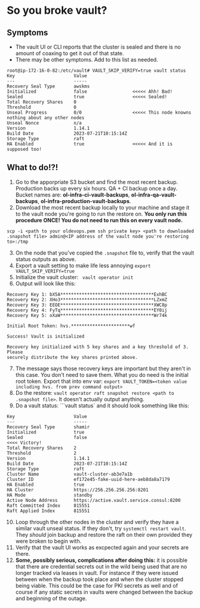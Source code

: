 # So you broke vault?

## Symptoms

- The vault UI or CLI reports that the cluster is sealed and there is no amount of coaxing to get it out of that state.
- There may be other symptoms. Add to this list as needed.

```
root@ip-172-16-0-82:/etc/vault# VAULT_SKIP_VERIFY=true vault status
Key                      Value
---                      -----
Recovery Seal Type       awskms
Initialized              false                 <<<<< Ahh! Bad!
Sealed                   true                  <<<<< Sealed!
Total Recovery Shares    0
Threshold                0
Unseal Progress          0/0                   <<<<< This node knowns nothing about any other nodes
Unseal Nonce             n/a
Version                  1.14.1
Build Date               2023-07-21T10:15:14Z
Storage Type             raft
HA Enabled               true                  <<<<< And it is supposed too!
```


## What to do!?!

1. Go to the apporpriate S3 bucket and find the most recent backup. Production backs up every six hours. QA + CI backup once a day. Bucket names are: **ol-infra-ci-vault-backups**, **ol-infra-qa-vault-backups**, **ol-infra-production-vault-backups**.
2. Download the most recent backup locally to your machine and stage it to the vault node you're going to run the restore on. **You only run this procedure ONCE! You do not need to run this on every vault node.**
```
scp -i <path to your oldevops.pem ssh private key> <path to downloaded .snapshot file> admin@<IP address of the vault node you're restoring to>:/tmp
```
3. On the node that you've copied the `.snapshot` file to, verify that the vault status outputs as above.
4. Export a vault setting to make life less annoying `export VAULT_SKIP_VERIFY=true`
5. Initialize the vault cluster: ` vault operator init`
6. Output will look like this:
```
Recovery Key 1: bX5A***********************************ExhBC
Recovery Key 2: XHo3***********************************LZxmZ
Recovery Key 3: EEOE***********************************XWC8p
Recovery Key 4: FyTq***********************************EY0ij
Recovery Key 5: oXaW***********************************Wr74k

Initial Root Token: hvs.**********************wf

Success! Vault is initialized

Recovery key initialized with 5 key shares and a key threshold of 3. Please
securely distribute the key shares printed above.
```
7. The message says those recovery keys are important but they aren't in this case. You don't need to save them. What you do need is the initial root token. Export that into env var: `export VAULT_TOKEN=<token value including hvs. from prev command output>`
8. Do the restore: `vault operator raft snapshot restore <path to .snapshot file>`. It doesn't actually output anything.
9. Do a vault status: ```vault status` and it should look something like this:
```
Key                      Value
---                      -----
Recovery Seal Type       shamir
Initialized              true
Sealed                   false                                       <<<< Victory!
Total Recovery Shares    2
Threshold                2
Version                  1.14.1
Build Date               2023-07-21T10:15:14Z
Storage Type             raft
Cluster Name             vault-cluster-ab3e7a1b
Cluster ID               ef172e45-fake-uuid-here-aeb8da8a7179
HA Enabled               true
HA Cluster               https://256.256.256.256:8201
HA Mode                  standby
Active Node Address      https://active.vault.service.consul:8200
Raft Committed Index     815551
Raft Applied Index       815551
```
10. Loop through the other nodes in the cluster and verify they have a similar vault unseal status. If they don't, try `systemctl restart vault`. They *should* join backup and restore the raft on their own provided they were broken to begin with.
11. Verify that the vault UI works as excpected again and your secrets are there.
12. **Some, possibly serious, complications after doing this:** it is possible that there are credential secrets out in the wild being used that are no longer tracked via leases in vault. For instance if they were issued between when the backup took place and when the cluster stopped being viable. This could be the case for PKI secrets as well and of course if any static secrets in vaults were changed between the backup and beginning of the outage.

